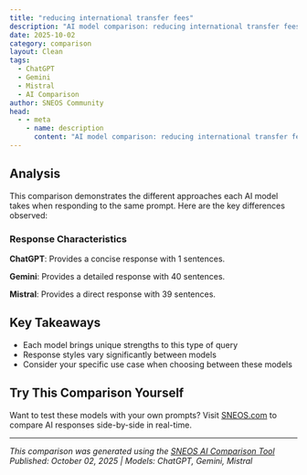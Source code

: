 ```yaml
---
title: "reducing international transfer fees"
description: "AI model comparison: reducing international transfer fees..."
date: 2025-10-02
category: comparison
layout: Clean
tags:
  - ChatGPT
  - Gemini
  - Mistral
  - AI Comparison
author: SNEOS Community
head:
  - - meta
    - name: description
      content: "AI model comparison: reducing international transfer fees..."
---
```


<ChatComparison
  title="reducing international transfer fees"
  prompt="reducing international transfer fees"
  :responses='{
    "ChatGPT": "Reducing international transfer fees can significantly enhance financial efficiency for both individuals and businesses. Here are some strategies and methods to achieve lower fees for international money transfers:\n\n### 1. **Use Online Money Transfer Services**\n   - **Digital Wallets**: Services like PayPal, Wise (formerly TransferWise), Revolut, and Remitly often offer lower fees and better exchange rates than traditional banks.\n   - **Specialized Providers**: Companies that specialize in international transfers may provide lower fees compared to banks.\n\n### 2. **Compare Rates**\n   - Always compare the total costs, including fees and exchange rates, between different transfer providers. Websites like Wise or CompareRemit can help you find the best deals.\n\n### 3. **Use Cryptocurrencies**\n   - For tech-savvy users, cryptocurrencies can be an alternative means of transferring value internationally with potentially lower fees. Be mindful of volatility and regulatory issues.\n\n### 4. **Optimize Transfer Timing**\n   - Exchange rates fluctuate; transferring money when the rate is favorable can save you money. Some services provide features to lock in rates.\n\n### 5. **Use Local Bank Transfers**\n   - If you are sending to a country where you have banking relationships, consider using local accounts to facilitate transfers, possibly avoiding international fees.\n\n### 6. **Batch Transfers**\n   - For regular payments, consider batching them to reduce the frequency of transactions and, consequently, the fees associated with each.\n\n### 7. **Leverage Associates or Business Networks**\n   - If you have friends or business contacts in the receiving country, you might consider sending money to them locally and having them transfer funds to the final recipient on your behalf.\n\n### 8. **Negotiate Fees with Providers**\n   - If you are a business making large or frequent transfers, negotiate with your bank or transfer service for lower fees. They may offer preferential rates for high-volume transactions.\n\n### 9. **Use Fee-Free Options**\n   - Look for services that offer promotions or fee-free transfers, particularly for first-time users. Some platforms waive fees for specific transfer amounts or countries.\n\n### 10. **Consider Prepaid Debit Cards**\n   - Prepaid debit cards can sometimes be loaded with funds and used internationally with fewer fees compared to international wire transfers.\n\n### 11. **Utilize Blockchain Solutions**\n   - Some newer solutions built on blockchain technology promise lower costs and faster transactions compared to traditional financial systems.\n\n### Conclusion\nBy researching and utilizing various services and techniques, you can significantly reduce the costs associated with international money transfers. Always ensure that the provider you choose is reliable and secure, as the safety of your funds should be a priority.",
    "Gemini": "Reducing international transfer fees is a complex issue with a variety of potential solutions being explored by governments, financial institutions, and technology companies. Here\u0027s a breakdown of the key approaches and considerations:\n\n**1. Increasing Competition and Transparency:**\n\n*   **Open APIs and Interoperability:**  Making it easier for different payment systems to connect to each other can foster competition and drive down prices. Open APIs allow third-party providers to access banking infrastructure and offer alternative transfer options.\n*   **Increased Transparency:** Requiring providers to clearly disclose all fees and exchange rates upfront allows consumers to compare options and choose the most cost-effective service. Regulations like the EU\u0027s Payment Services Directive 2 (PSD2) have improved transparency.\n*   **Encouraging New Entrants:** Lowering barriers to entry for fintech companies and other innovative payment providers can disrupt the market and put pressure on traditional institutions to reduce fees.\n*   **Consumer Education:**  Empowering consumers with knowledge about different transfer options and their associated costs can help them make informed decisions.\n\n**2. Leveraging Technology:**\n\n*   **Blockchain and Cryptocurrency:** While volatile, cryptocurrencies offer the potential for faster, cheaper, and more secure cross-border transfers, bypassing traditional banking networks.  Stablecoins, pegged to traditional currencies, are often seen as a less volatile option. However, regulatory uncertainties and scalability issues remain significant hurdles.\n*   **Mobile Money:** Mobile money platforms, particularly in developing countries, have demonstrated the ability to facilitate low-cost domestic transfers and are expanding into international remittances.\n*   **Digital Wallets:** Digital wallets offer a convenient way to store and transfer funds, often with lower fees than traditional bank transfers.\n*   **Faster Payment Systems:**  Real-time gross settlement (RTGS) systems and other faster payment infrastructure can reduce transaction times and costs.\n\n**3. Regulatory and Policy Interventions:**\n\n*   **Remittance-Specific Regulations:** Some countries have implemented regulations specifically aimed at reducing remittance costs, such as capping fees or providing tax incentives for remittances.\n*   **International Cooperation:**  Collaboration between governments and international organizations can help standardize regulations, promote transparency, and facilitate the development of more efficient payment systems.\n*   **Tax Policies:**  Re-evaluating tax policies related to international transfers could lower the overall cost for users.\n*   **Central Bank Digital Currencies (CBDCs):** While still under development, CBDCs could potentially streamline cross-border payments and reduce reliance on correspondent banking networks.\n\n**4. Addressing Correspondent Banking Challenges:**\n\n*   **De-risking:** Banks sometimes sever ties with correspondent banks in certain regions (often developing countries) due to concerns about money laundering and regulatory compliance.  This \u0022de-risking\u0022 can lead to higher transfer costs and reduced access to financial services.  Efforts to improve regulatory compliance and address money laundering risks in a more targeted way can help mitigate de-risking.\n*   **Standardized Compliance:** Establishing common compliance standards across jurisdictions can reduce the complexity and cost of cross-border transactions.\n\n**5. Specific Strategies by Organizations:**\n\n* **Fintech Companies:** Companies like Wise (formerly TransferWise), Remitly, Xoom (owned by PayPal), WorldRemit, and others use innovative technologies and business models to offer lower fees and faster transfers compared to traditional banks.\n* **Banks:** Many banks are investing in technology and partnerships to improve their cross-border payment services and reduce costs.\n* **Money Transfer Operators (MTOs):** MTOs like Western Union and MoneyGram are facing increased competition from fintech companies and are adapting their services to remain competitive.\n* **International Organizations:** The World Bank, the United Nations, and other organizations are working to promote financial inclusion and reduce remittance costs as part of their development efforts.  The Sustainable Development Goals (SDGs) include targets for reducing remittance costs.\n\n**Challenges and Considerations:**\n\n*   **Regulatory Complexity:**  Different countries have different regulations governing cross-border payments, which can make it difficult to implement standardized solutions.\n*   **Security Concerns:**  Ensuring the security and integrity of payment systems is crucial, particularly in the face of increasing cyber threats.\n*   **Scalability:**  Many innovative solutions, such as blockchain-based systems, face challenges in scaling to handle the volume of global transactions.\n*   **Financial Inclusion:**  It is important to ensure that efforts to reduce transfer fees do not inadvertently exclude vulnerable populations from accessing financial services.  For example, requiring strict KYC (Know Your Customer) procedures might make it harder for undocumented migrants to send money home.\n*   **Volatile Exchange Rates:** Currency fluctuations can significantly impact the cost of international transfers.\n*   **Profit Motives:**  Many intermediaries involved in international transfers are profit-driven and may resist efforts to reduce fees.\n\n**In summary, reducing international transfer fees requires a multifaceted approach that combines technological innovation, regulatory reforms, increased competition, and international cooperation.  The ultimate goal is to make cross-border payments more affordable, accessible, and efficient for individuals and businesses around the world.**\n",
    "Mistral": "Reducing international transfer fees can be beneficial for both individuals and businesses that frequently send or receive money across borders. Here are some strategies to help minimize these costs:\n\n### 1. **Use Digital Payment Platforms**\n   - **PayPal**: Offers competitive rates for international transfers.\n   - **TransferWise (now Wise)**: Known for its transparent and low fees.\n   - **Revolut**: Provides low-cost international transfers and currency exchange.\n   - **OFX**: Offers competitive exchange rates and low fees.\n\n### 2. **Compare Rates and Fees**\n   - **Comparison Websites**: Use websites like Monito or Finder to compare fees and exchange rates from different providers.\n   - **Bank Comparisons**: Check the fees and rates offered by different banks.\n\n### 3. **Avoid Banks**\n   - **High Fees**: Banks often charge higher fees and offer less competitive exchange rates compared to digital platforms.\n   - **Hidden Costs**: Be aware of hidden fees such as receiving fees, which can add up.\n\n### 4. **Use Peer-to-Peer (P2P) Services**\n   - **P2P Platforms**: Services like CurrencyFair allow users to match with others who need the opposite currency, often resulting in lower fees.\n\n### 5. **Consider Multi-Currency Accounts**\n   - **Multi-Currency Accounts**: Platforms like Revolut and Wise offer accounts that can hold multiple currencies, reducing the need for frequent conversions.\n\n### 6. **Negotiate with Your Bank**\n   - **Loyalty Programs**: If you frequently transfer large amounts, you might be able to negotiate better rates or fees with your bank.\n   - **Business Accounts**: Business accounts often have better terms for international transfers.\n\n### 7. **Use Cryptocurrencies**\n   - **Crypto Transfers**: Cryptocurrencies like Bitcoin or stablecoins can be used for international transfers with lower fees, though they come with their own risks and volatility.\n\n### 8. **Batch Transfers**\n   - **Consolidate Payments**: If possible, consolidate multiple small transfers into a single larger transfer to reduce the number of fees you pay.\n\n### 9. **Check for Promotions**\n   - **Promotional Offers**: Many digital platforms offer promotional codes or discounts for new users or for referring friends.\n\n### 10. **Understand Exchange Rates**\n   - **Mid-Market Rate**: Ensure you are getting a rate close to the mid-market rate, which is the rate banks use to trade between themselves.\n   - **Spread**: Be aware of the spread, which is the difference between the buy and sell rates of a currency.\n\n### 11. **Use Local Payment Methods**\n   - **Local Bank Transfers**: If the recipient has a local bank account in the destination country, using local payment methods can sometimes be cheaper.\n\n### 12. **Consider Forward Contracts**\n   - **Forward Contracts**: For businesses, forward contracts can lock in exchange rates for future transfers, providing stability and potentially lower costs.\n\n### 13. **Use International Money Orders**\n   - **Money Orders**: While slower, international money orders can sometimes be cheaper than electronic transfers.\n\n### 14. **Check for Hidden Fees**\n   - **Receiving Fees**: Ensure there are no hidden fees for the recipient, such as receiving fees.\n   - **Intermediary Banks**: Be aware of fees charged by intermediary banks.\n\nBy considering these strategies, you can significantly reduce the costs associated with international money transfers. Always do your research and compare options to find the best deal for your specific needs."
  }'
  published-date="10:57"
/>

## Analysis

This comparison demonstrates the different approaches each AI model takes when responding to the same prompt. Here are the key differences observed:

### Response Characteristics

**ChatGPT**: Provides a concise response with 1 sentences. 

**Gemini**: Provides a detailed response with 40 sentences. 

**Mistral**: Provides a direct response with 39 sentences. 

## Key Takeaways

- Each model brings unique strengths to this type of query
- Response styles vary significantly between models
- Consider your specific use case when choosing between these models

## Try This Comparison Yourself

Want to test these models with your own prompts? Visit [SNEOS.com](https://sneos.com) to compare AI responses side-by-side in real-time.

---

*This comparison was generated using the [SNEOS AI Comparison Tool](https://sneos.com)*
*Published: October 02, 2025 | Models: ChatGPT, Gemini, Mistral*
